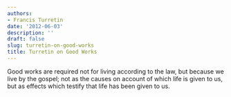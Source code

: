 ```yaml
---
authors:
- Francis Turretin
date: '2012-06-03'
description: ''
draft: false
slug: turretin-on-good-works
title: Turretin on Good Works
---
```

Good works are required not for living according to the law, but because we live by the gospel; not as the causes on account of which life is given to us, but as effects which testify that life has been given to us.



